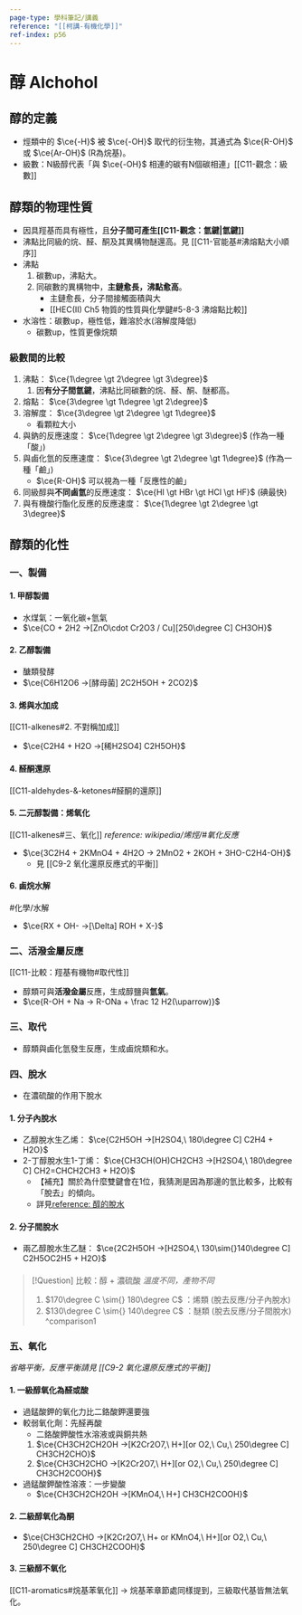 ```yaml
---
page-type: 學科筆記/講義
reference: "[[柯講-有機化學]]"
ref-index: p56
---
```

# 醇 Alchohol
## 醇的定義
- 烴類中的 $\ce{-H}$ 被 $\ce{-OH}$ 取代的衍生物，其通式為 $\ce{R-OH}$ 或 $\ce{Ar-OH}$ (R為烷基)。
- 級數：N級醇代表「與 $\ce{-OH}$ 相連的碳有N個碳相連」[[C11-觀念：級數]]
## 醇類的物理性質
- 因具羥基而具有極性，且**分子間可產生[[C11-觀念：氫鍵|氫鍵]]**
- 沸點比同級的烷、醛、酮及其異構物醚還高。見 [[C11-官能基#沸熔點大小順序]]
- 沸點
	1. 碳數up，沸點大。
	2. 同碳數的異構物中，**主鏈愈長，沸點愈高**。
		- 主鏈愈長，分子間接觸面積與大
		- [[HEC(II) Ch5 物質的性質與化學鍵#5-8-3 沸熔點比較]]
- 水溶性：碳數up，極性低，難溶於水(溶解度降低)
	- 碳數up，性質更像烷類
### 級數間的比較
1. 沸點： $\ce{1\degree \gt 2\degree \gt 3\degree}$
	1. 因**有分子間氫鍵**，沸點比同碳數的烷、醛、酮、醚都高。
2. 熔點： $\ce{3\degree \gt 1\degree \gt 2\degree}$
3. 溶解度： $\ce{3\degree \gt 2\degree \gt 1\degree}$
	- 看顆粒大小
4. 與鈉的反應速度： $\ce{1\degree \gt 2\degree \gt 3\degree}$ (作為一種「酸」)
5. 與鹵化氫的反應速度： $\ce{3\degree \gt 2\degree \gt 1\degree}$ (作為一種「鹼」)
	- $\ce{R-OH}$ 可以視為一種「反應性的鹼」
6. 同級醇與**不同鹵氫**的反應速度： $\ce{HI \gt HBr \gt HCl \gt HF}$ (碘最快)
7. 與有機酸行酯化反應的反應速度： $\ce{1\degree \gt 2\degree \gt 3\degree}$
## 醇類的化性
### 一、製備
#### 1. 甲醇製備
- 水煤氣：一氧化碳+氫氣
- $\ce{CO + 2H2 ->[ZnO\cdot Cr2O3 / Cu][250\degree C] CH3OH}$
#### 2. 乙醇製備
- 醣類發酵
- $\ce{C6H12O6 ->[酵母菌] 2C2H5OH + 2CO2}$

#### 3. 烯與水加成
[[C11-alkenes#2. 不對稱加成]]
- $\ce{C2H4 + H2O ->[稀H2SO4] C2H5OH}$

#### 4. 醛酮還原
[[C11-aldehydes-&-ketones#醛酮的還原]]

#### 5. 二元醇製備：烯氧化
[[C11-alkenes#三、氧化]]
*reference: wikipedia/烯烴/#氧化反應*
- $\ce{3C2H4 + 2KMnO4 + 4H2O -> 2MnO2 + 2KOH + 3HO-C2H4-OH}$
	- 見 [[C9-2 氧化還原反應式的平衡]]
#### 6. 鹵烷水解
#化學/水解
- $\ce{RX + OH- ->[\Delta] ROH + X-}$

### 二、活潑金屬反應
[[C11-比較：羥基有機物#取代性]]
- 醇類可與**活潑金屬**反應，生成醇鹽與**氫氣**。
- $\ce{R-OH + Na -> R-ONa + \frac 12 H2(\uparrow)}$
### 三、取代
- 醇類與鹵化氫發生反應，生成鹵烷類和水。
### 四、脫水
- 在濃硫酸的作用下脫水
#### 1. 分子內脫水
- 乙醇脫水生乙烯： $\ce{C2H5OH ->[H2SO4,\ 180\degree C] C2H4 + H2O}$
- 2-丁醇脫水生1-丁烯： $\ce{CH3CH(OH)CH2CH3 ->[H2SO4,\ 180\degree C] CH2=CHCH2CH3 + H2O}$
	- 【補充】關於為什麼雙鍵會在1位，我猜測是因為那邊的氫比較多，比較有「脫去」的傾向。
	- 詳見[reference: 醇的脫水](https://www.google.com/search?client=firefox-b-m&sca_esv=0faa7ca32d0b11c4&sca_upv=1&q=%E4%BA%8C%E7%B4%9A%E4%B8%81%E9%86%87+%E8%84%AB%E6%B0%B4&uds=ADvngMgNG4qWEcyOv6mZ7d9R1NXiPscp-Me5eO1-bOlOulRZZkgVfFr1zFGzDsJfzppPrdnKl34_SgDlSvruBalmD0VKyZNtHuc2C46ab-T9uk_HHASvhAKlnBXWT1Ugqte3o25673I5dvXJc7pTvv4JSDvFGiDFP5K7kbveuRXtmULuSLfKLhHEfvqOGSqE4Q3Dr18MiNjfTbQxqIn8Cl0I5wAW6duc2FAzdkAaw-vt3OgxOGawWJRNXYO0AgPrEkoRpJcn07F9uPfLg5eN9nirE__MGFy9FA&udm=2&prmd=ivsnmbtz&sa=X&ved=2ahUKEwjwtcavr7SGAxUdbvUHHdBQIEsQtKgLegQICxAB&biw=461&bih=272&dpr=2.5#vhid=Via2S1XjAVK13M&vssid=mosaic)
#### 2. 分子間脫水 
- 兩乙醇脫水生乙醚： $\ce{2C2H5OH ->[H2SO4,\ 130\sim{}140\degree C] C2H5OC2H5 + H2O}$
####
> [!Question] 比較：醇 + 濃硫酸
> *溫度不同，產物不同*
> 1. $170\degree C \sim{} 180\degree C$ ：烯類 (脫去反應/分子內脫水)
> 2. $130\degree C \sim{} 140\degree C$ ：醚類 (脫去反應/分子間脫水)
^comparison1

### 五、氧化
*省略平衡，反應平衡請見 [[C9-2 氧化還原反應式的平衡]]*
#### 1. 一級醇氧化為醛或酸
- 過錳酸鉀的氧化力比二鉻酸鉀還要強
- 較弱氧化劑：先醛再酸
	- 二鉻酸鉀酸性水溶液或與銅共熱
	1. $\ce{CH3CH2CH2OH ->[K2Cr2O7,\ H+][or O2,\ Cu,\ 250\degree C] CH3CH2CHO}$
	2. $\ce{CH3CH2CHO ->[K2Cr2O7,\ H+][or O2,\ Cu,\ 250\degree C] CH3CH2COOH}$ 
- 過錳酸鉀酸性溶液：一步變酸
	- $\ce{CH3CH2CH2OH ->[KMnO4,\ H+] CH3CH2COOH}$
#### 2. 二級醇氧化為酮
- $\ce{CH3CH2CHO ->[K2Cr2O7,\ H+ or KMnO4,\ H+][or O2,\ Cu,\ 250\degree C] CH3CH2COOH}$ 
#### 3. 三級醇不氧化
[[C11-aromatics#烷基苯氧化]] -> 烷基苯章節處同樣提到，三級取代基皆無法氧化。